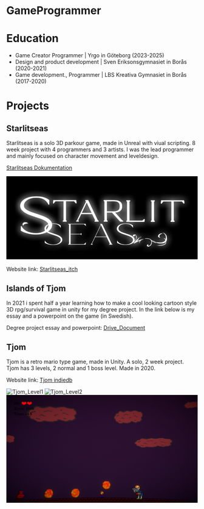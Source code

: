 # GameProgrammer

# Education
- Game Creator Programmer | Yrgo in Göteborg (2023-2025)
- Design and product development | Sven Eriksonsgymnasiet in Borås (2020-2021)
- Game development., Programmer | LBS Kreativa Gymnasiet in Borås (2017-2020)

# Projects

## Starlitseas
Starlitseas is a solo 3D parkour game, made in Unreal with viual scripting. 8 week project with 4 programmers and 3 artists. I was the lead programmer and mainly focused on character movement and leveldesign.

[Starlitseas Dokumentation](https://gankare.github.io/Starlitseas_Dokumentation/)

![Starlitseas_Title](/Assests/Starlitseas_Title.png)

Website link: [Starlitseas_itch](https://yrgo-game-creator.itch.io/starlit-seas)

## Islands of Tjom
In 2021 i spent half a year learning how to make a cool looking cartoon style 3D rpg/survival game in unity for my degree project. 
In the link below is my essay and a powerpoint on the game (in Swedish).

Degree project essay and powerpoint: [Drive_Document](https://drive.google.com/drive/folders/1aACRJVYvIYw3PrxSMH7jPCPunhG_WQpW)

## Tjom
Tjom is a retro mario type game, made in Unity. A solo, 2 week project. Tjom has 3 levels, 2 normal and 1 boss level. Made in 2020.

Website link: [Tjom indiedb](https://www.indiedb.com/games/tjom/downloads/tjom)

![Tjom_Level1](/Assests/Tjom_Level1.png)
![Tjom_Level2](/Assests/Tjom_Level2.png)
![Tjom_Level3](/Assests/Tjom_Level3.png)


